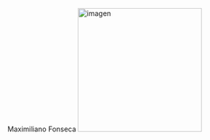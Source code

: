 
<div>
 <div> Maximiliano Fonseca
    <img src="https://www.ceupe.com/images/easyblog_articles/3583/b2ap3_large_profesion-de-programador-web.jpg" alt="imagen" width="250" margin="10px"/>
  </div>
</div>




